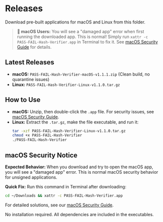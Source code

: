 
# Releases

Download pre-built applications for macOS and Linux from this folder.

> **📱 macOS Users:** You will see a "damaged app" error when first running the downloaded app. This is normal! Simply run `xattr -c PASS-FAIL-Hash-Verifier.app` in Terminal to fix it. See [macOS Security Guide](MACOS_SECURITY_GUIDE.md) for details.

## Latest Releases

- **macOS:** `PASS-FAIL-Hash-Verifier-macOS-v1.1.1.zip` (Clean build, no quarantine issues)
- **Linux:** `PASS-FAIL-Hash-Verifier-Linux-v1.1.0.tar.gz`

## How to Use

- **macOS:** Unzip, then double-click the `.app` file. For security issues, see [macOS Security Guide](MACOS_SECURITY_GUIDE.md).
- **Linux:** Extract the `.tar.gz`, make the file executable, and run it:
  ```bash
  tar -xzf PASS-FAIL-Hash-Verifier-Linux-v1.1.0.tar.gz
  chmod +x PASS-FAIL-Hash-Verifier
  ./PASS-FAIL-Hash-Verifier
  ```

## macOS Security Notice

**Expected Behavior:** When you download and try to open the macOS app, you will see a "damaged app" error. This is normal macOS security behavior for unsigned applications.

**Quick Fix:** Run this command in Terminal after downloading:
```bash
cd ~/Downloads && xattr -c PASS-FAIL-Hash-Verifier.app
```

For detailed solutions, see our [macOS Security Guide](MACOS_SECURITY_GUIDE.md).

No installation required. All dependencies are included in the executables.
